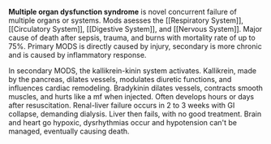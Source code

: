 **Multiple organ dysfunction syndrome** is novel concurrent failure of multiple organs or systems. Mods asesses the [[Respiratory System]],[[Circulatory System]], [[Digestive System]], and [[Nervous System]].
Major cause of death after sepsis, trauma, and burns with mortality rate of up to 75%. Primary MODS is directly caused by injury, secondary is more chronic and is caused by inflammatory response.

In secondary MODS, the kallikrein-kinin system activates. Kallikrein, made by the pancreas, dilates vessels, modulates diuretic functions, and influences cardiac remodeling. Bradykinin dilates vessels, contracts smooth muscles, and hurts like a mf when injected. Often develops hours or days after resuscitation.
Renal-liver failure occurs in 2 to 3 weeks with GI collapse, demanding dialysis. Liver then fails, with no good treatment. Brain and heart go hypoxic, dysrhythmias occur and hypotension can't be managed, eventually causing death.
